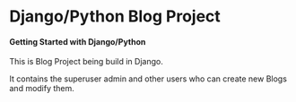 # Django/Python Blog Project
<h4> Getting Started with Django/Python</h4>

This is Blog Project being build in Django.

It contains the superuser admin and other users who can create new Blogs and modify them.
